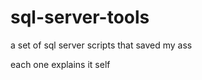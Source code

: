 sql-server-tools
================

a set of sql server scripts that saved my ass

each one explains it self